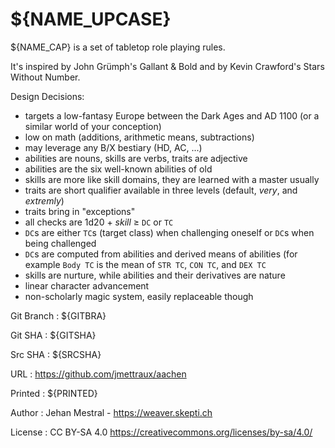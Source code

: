 
<!-- .book-title -->
# ${NAME_UPCASE}

${NAME_CAP} is a set of tabletop role playing rules.

It's inspired by John Grümph's Gallant & Bold and by Kevin Crawford's Stars Without Number.

Design Decisions:

* targets a low-fantasy Europe between the Dark Ages and AD 1100 (or a similar world of your conception)
* low on math (additions, arithmetic means, subtractions)
* may leverage any B/X bestiary (HD, AC, ...)
* abilities are nouns, skills are verbs, traits are adjective
* abilities are the six well-known abilities of old
* skills are more like skill domains, they are learned with a master usually
* traits are short qualifier available in three levels (default, _very_, and _extremly_)
* traits bring in "exceptions"
* all checks are 1d20 + _skill_ ≥ `DC` or `TC`
* `DC`s are either `TC`s (target class) when challenging oneself or `DC`s when being challenged
* `DC`s are computed from abilities and derived means of abilities (for example `Body TC` is the mean of `STR TC`, `CON TC`, and `DEX TC`
* skills are nurture, while abilities and their derivatives are nature
* linear character advancement
* non-scholarly magic system, easily replaceable though

Git Branch
: ${GITBRA}

Git SHA
: ${GITSHA}

Src SHA
: ${SRCSHA}

URL
: https://github.com/jmettraux/aachen

Printed
: ${PRINTED}

Author
: Jehan Mestral - https://weaver.skepti.ch

License
: CC BY-SA 4.0 <span class="license-link">https://creativecommons.org/licenses/by-sa/4.0/</span>

